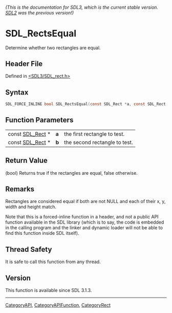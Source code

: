 ###### (This is the documentation for SDL3, which is the current stable version. [SDL2](https://wiki.libsdl.org/SDL2/) was the previous version!)
# SDL_RectsEqual

Determine whether two rectangles are equal.

## Header File

Defined in [<SDL3/SDL_rect.h>](https://github.com/libsdl-org/SDL/blob/main/include/SDL3/SDL_rect.h)

## Syntax

```c
SDL_FORCE_INLINE bool SDL_RectsEqual(const SDL_Rect *a, const SDL_Rect *b);
```

## Function Parameters

|                              |       |                               |
| ---------------------------- | ----- | ----------------------------- |
| const [SDL_Rect](SDL_Rect) * | **a** | the first rectangle to test.  |
| const [SDL_Rect](SDL_Rect) * | **b** | the second rectangle to test. |

## Return Value

(bool) Returns true if the rectangles are equal, false otherwise.

## Remarks

Rectangles are considered equal if both are not NULL and each of their x,
y, width and height match.

Note that this is a forced-inline function in a header, and not a public
API function available in the SDL library (which is to say, the code is
embedded in the calling program and the linker and dynamic loader will not
be able to find this function inside SDL itself).

## Thread Safety

It is safe to call this function from any thread.

## Version

This function is available since SDL 3.1.3.

----
[CategoryAPI](CategoryAPI), [CategoryAPIFunction](CategoryAPIFunction), [CategoryRect](CategoryRect)

